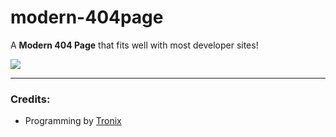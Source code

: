 # modern-404page

A **Modern 404 Page** that fits well with most developer sites!

![](https://i.gyazo.com/eebe53cb16940c52a99291145b8ba051.png)

---

### Credits:
- Programming by [Tronix]()
